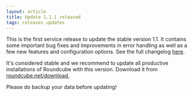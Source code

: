 ```yaml
---
layout: article
title: Update 1.1.1 released
tags: releases updates
---
```

This is the first service release to update the stable version 1.1. It contains
some important bug fixes and improvements in error handling as well as a few
new features and configuration options. See the full changelog [here](http://trac.roundcube.net/wiki/Changelog).

It's considered stable and we recommend to update all productive installations
of Roundcube with this version. Download it from [roundcube.net/download](https://roundcube.net/download),

Please do backup your data before updating!
